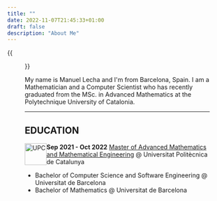 ```yaml
---
title: ""
date: 2022-11-07T21:45:33+01:00
draft: false
description: "About Me" 
---
```


{{<figure src="/roundme.png" alt="This is how I look like" position="center" height="200px" width="200px">}} 

My name is Manuel Lecha and I'm from Barcelona, Spain. I am a Mathematician and a Computer Scientist who has recently graduated from the MSc. in Advanced Mathematics at the Polytechnique University of Catalonia. 

<hr>

## EDUCATION


<img src="/UPC.png" alt="UPC" position="center" style="height:50px; width:50px; float: left;"> **Sep 2021 - Oct 2022** [Master of Advanced Mathematics and Mathematical Engineering](https://mamme.masters.upc.edu/en/) @ Universitat Politècnica de Catalunya 


- Bachelor of Computer Science and Software Engineering @ Universitat de Barcelona
- Bachelor of Mathematics @ Universitat de Barcelona